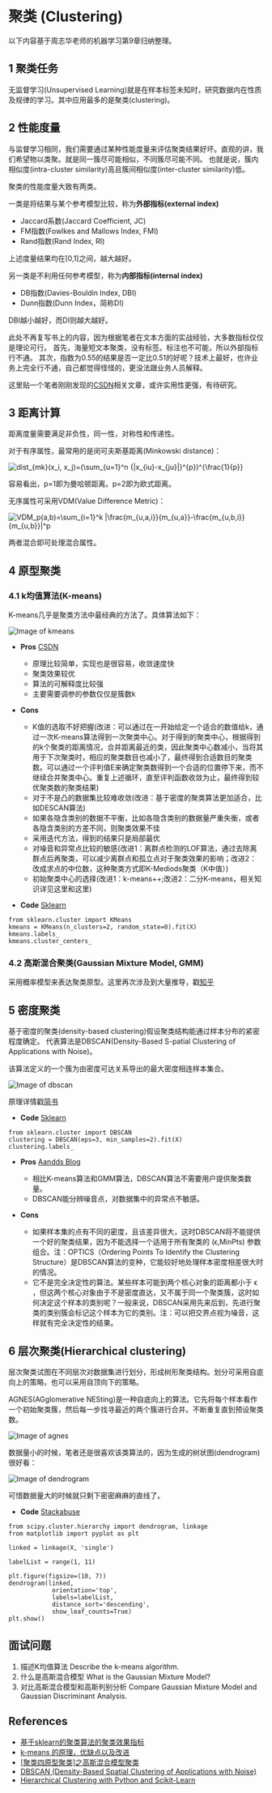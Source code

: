 # 聚类 (Clustering)
以下内容基于周志华老师的机器学习第9章归纳整理。

## 1 聚类任务
无监督学习(Unsupervised Learning)就是在样本标签未知时，研究数据内在性质及规律的学习。其中应用最多的是聚类(clustering)。

## 2 性能度量
与监督学习相同，我们需要通过某种性能度量来评估聚类结果好坏。直观的讲，我们希望物以类聚。就是同一簇尽可能相似，不同簇尽可能不同。
也就是说，簇内相似度(intra-cluster similarity)高且簇间相似度(inter-cluster similarity)低。

聚类的性能度量大致有两类。

一类是将结果与某个参考模型比较，称为**外部指标(external index)**
- Jaccard系数(Jaccard Coefficient, JC)
- FM指数(Fowlkes and Mallows Index, FMI)
- Rand指数(Rand Index, RI)

上述度量结果均在[0,1]之间，越大越好。

另一类是不利用任何参考模型，称为**内部指标(internal index)**
- DB指数(Davies-Bouldin Index, DBI)
- Dunn指数(Dunn Index，简称DI)

DBI越小越好，而DI则越大越好。

此处不再复写书上的内容，因为根据笔者在文本方面的实战经验，大多数指标仅仅是理论可行。
首先，海量短文本聚类，没有标签。标注也不可能，所以外部指标行不通。
其次，指数为0.55的结果是否一定比0.51的好呢？技术上最好，也许业务上完全行不通，自己都觉得怪怪的，更没法跟业务人员解释。

这里贴一个笔者刚刚发现的[CSDN](https://blog.csdn.net/qq_27825451/article/details/94436488)相关文章，或许实用性更强，有待研究。

## 3 距离计算
距离度量需要满足非负性，同一性，对称性和传递性。

对于有序属性，最常用的是闵可夫斯基距离(Minkowski distance)：

![dist_{mk}(x_i, x_j)=(\sum_{u=1}^n {|x_{iu}-x_{ju}|}^{p})^{\frac{1}{p}} ](https://render.githubusercontent.com/render/math?math=dist_%7Bmk%7D(x_i%2C%20x_j)%3D(%5Csum_%7Bu%3D1%7D%5En%20%7B%7Cx_%7Biu%7D-x_%7Bju%7D%7C%7D%5E%7Bp%7D)%5E%7B%5Cfrac%7B1%7D%7Bp%7D%7D%20)

容易看出，p=1即为曼哈顿距离。p=2即为欧式距离。

无序属性可采用VDM(Value Difference Metric)：

![VDM_p(a,b)=\sum_{i=1}^k |\frac{m_{u,a,i}}{m_{u,a}}-\frac{m_{u,b,i}}{m_{u,b}}|^p](https://render.githubusercontent.com/render/math?math=VDM_p(a%2Cb)%3D%5Csum_%7Bi%3D1%7D%5Ek%20%7C%5Cfrac%7Bm_%7Bu%2Ca%2Ci%7D%7D%7Bm_%7Bu%2Ca%7D%7D-%5Cfrac%7Bm_%7Bu%2Cb%2Ci%7D%7D%7Bm_%7Bu%2Cb%7D%7D%7C%5Ep)

两者混合即可处理混合属性。

## 4 原型聚类
### 4.1 k均值算法(K-means)
K-means几乎是聚类方法中最经典的方法了。具体算法如下：

![Image of kmeans](https://github.com/songchangyi/MachineLearningResume/blob/master/img/kmeans.PNG)

- **Pros** [CSDN](https://blog.csdn.net/u014465639/article/details/71342072)
  - 原理比较简单，实现也是很容易，收敛速度快
  - 聚类效果较优
  - 算法的可解释度比较强
  - 主要需要调参的参数仅仅是簇数k
  
- **Cons**
  - K值的选取不好把握(改进：可以通过在一开始给定一个适合的数值给k，通过一次K-means算法得到一次聚类中心。对于得到的聚类中心，根据得到的k个聚类的距离情况，合并距离最近的类，因此聚类中心数减小，当将其用于下次聚类时，相应的聚类数目也减小了，最终得到合适数目的聚类数。可以通过一个评判值E来确定聚类数得到一个合适的位置停下来，而不继续合并聚类中心。重复上述循环，直至评判函数收敛为止，最终得到较优聚类数的聚类结果)
  - 对于不是凸的数据集比较难收敛(改进：基于密度的聚类算法更加适合，比如DESCAN算法)
  - 如果各隐含类别的数据不平衡，比如各隐含类别的数据量严重失衡，或者各隐含类别的方差不同，则聚类效果不佳
  - 采用迭代方法，得到的结果只是局部最优
  - 对噪音和异常点比较的敏感(改进1：离群点检测的LOF算法，通过去除离群点后再聚类，可以减少离群点和孤立点对于聚类效果的影响；改进2：改成求点的中位数，这种聚类方式即K-Mediods聚类（K中值）)
  - 初始聚类中心的选择(改进1：k-means++;改进2：二分K-means，相关知识详见这里和这里)

- **Code** [Sklearn](https://scikit-learn.org/stable/modules/generated/sklearn.cluster.KMeans.html)
```
from sklearn.cluster import KMeans
kmeans = KMeans(n_clusters=2, random_state=0).fit(X)
kmeans.labels_
kmeans.cluster_centers_
```

### 4.2 高斯混合聚类(Gaussian Mixture Model, GMM)
采用概率模型来表达聚类原型。这里再次涉及到大量推导，戳[知乎](https://zhuanlan.zhihu.com/p/34396027)

## 5 密度聚类
基于密度的聚类(density-based clustering)假设聚类结构能通过样本分布的紧密程度确定。
代表算法是DBSCAN(Density-Based S-patial Clustering of Applications with Noise)。

该算法定义的一个簇为由密度可达关系导出的最大密度相连样本集合。

![Image of dbscan](https://github.com/songchangyi/MachineLearningResume/blob/master/img/dbscan.PNG)

原理详情戳[简书](https://www.jianshu.com/p/e8dd62bec026)

- **Code** [Sklearn](https://scikit-learn.org/stable/modules/generated/sklearn.cluster.DBSCAN.html)
```
from sklearn.cluster import DBSCAN
clustering = DBSCAN(eps=3, min_samples=2).fit(X)
clustering.labels_
```

- **Pros** [Aandds Blog](http://aandds.com/blog/dbscan.html)
  - 相比K-means算法和GMM算法，DBSCAN算法不需要用户提供聚类数量。
  - DBSCAN能分辨噪音点，对数据集中的异常点不敏感。
  
- **Cons**
  - 如果样本集的点有不同的密度，且该差异很大，这时DBSCAN将不能提供一个好的聚类结果，因为不能选择一个适用于所有聚类的 (ϵ,MinPts) 参数组合。注：OPTICS（Ordering Points To Identify the Clustering Structure）是DBSCAN算法的变种，它能较好地处理样本密度相差很大时的情况。
  - 它不是完全决定性的算法。某些样本可能到两个核心对象的距离都小于 ϵ ，但这两个核心对象由于不是密度直达，又不属于同一个聚类簇，这时如何决定这个样本的类别呢？一般来说，DBSCAN采用先来后到，先进行聚类的类别簇会标记这个样本为它的类别。注：可以把交界点视为噪音，这样就有完全决定性的结果。

## 6 层次聚类(Hierarchical clustering)
层次聚类试图在不同层次对数据集进行划分，形成树形聚类结构。划分可采用自底向上的策略，也可以采用自顶向下的策略。

AGNES(AGglomerative NESting)是一种自底向上的算法。它先将每个样本看作一个初始聚类簇，然后每一步找寻最近的两个簇进行合并。不断重复直到预设聚类数。

![Image of agnes](https://github.com/songchangyi/MachineLearningResume/blob/master/img/agnes.PNG)

数据量小的时候，笔者还是很喜欢该类算法的，因为生成的树状图(dendrogram)很好看：

![Image of dendrogram](https://github.com/songchangyi/MachineLearningResume/blob/master/img/dendrogram.PNG)

可惜数据量大的时候就只剩下密密麻麻的直线了。

- **Code** [Stackabuse](https://stackabuse.com/hierarchical-clustering-with-python-and-scikit-learn/)
```
from scipy.cluster.hierarchy import dendrogram, linkage
from matplotlib import pyplot as plt

linked = linkage(X, 'single')

labelList = range(1, 11)

plt.figure(figsize=(10, 7))
dendrogram(linked,
            orientation='top',
            labels=labelList,
            distance_sort='descending',
            show_leaf_counts=True)
plt.show()
```

## 面试问题
1. 描述K均值算法 Describe the k-means algorithm.
2. 什么是高斯混合模型 What is the Gaussian Mixture Model?
3. 对比高斯混合模型和高斯判别分析 Compare Gaussian Mixture Model and Gaussian Discriminant Analysis.

## References
- [基于sklearn的聚类算法的聚类效果指标](https://blog.csdn.net/qq_27825451/article/details/94436488)
- [k-means 的原理，优缺点以及改进](https://blog.csdn.net/u014465639/article/details/71342072)
- [[聚类四原型聚类]之高斯混合模型聚类](https://zhuanlan.zhihu.com/p/34396027)
- [DBSCAN (Density-Based Spatial Clustering of Applications with Noise)](http://aandds.com/blog/dbscan.html)
- [Hierarchical Clustering with Python and Scikit-Learn](https://stackabuse.com/hierarchical-clustering-with-python-and-scikit-learn/)
